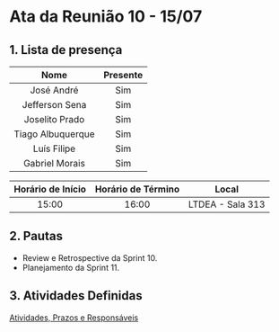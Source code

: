# Ata da Reunião 10 - 15/07

## 1. Lista de presença

| Nome | Presente |
|:----:|:--------:|
| José André | Sim |
| Jefferson Sena | Sim |
| Joselito Prado | Sim |
| Tiago Albuquerque | Sim |
| Luís Filipe| Sim |
| Gabriel Morais | Sim |

| Horário de Início | Horário de Término | Local |
|:-----------------:|:------------------:|:-----:|
| 15:00 | 16:00 | LTDEA - Sala 313 |

## 2. Pautas

* Review e Retrospective da Sprint 10.
* Planejamento da Sprint 11.

## 3. Atividades Definidas

[Atividades, Prazos e Responsáveis](https://residenciaticbrisa.github.io/T2G7-Revista-Darcy/sprints/sprint11/planejamento/)